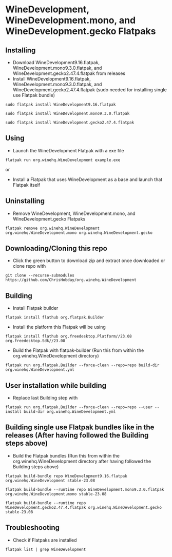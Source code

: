 # WineDevelopment, WineDevelopment.mono, and WineDevelopment.gecko Flatpaks
## Installing
- Download WineDevelopment9.16.flatpak, WineDevelopment.mono9.3.0.flatpak, and WineDevelopment.gecko2.47.4.flatpak from releases
- Install WineDevelopment9.16.flatpak, WineDevelopment.mono9.3.0.flatpak, and WineDevelopment.gecko2.47.4.flatpak (sudo needed for installing single use Flatpak bundle)
```console
sudo flatpak install WineDevelopment9.16.flatpak
```
```console
sudo flatpak install WineDevelopment.mono9.3.0.flatpak
```
```console
sudo flatpak install WineDevelopment.gecko2.47.4.flatpak
```
## Using
- Launch the WineDevelopment Flatpak with a exe file
```console
flatpak run org.winehq.WineDevelopment example.exe
```
or
- Install a Flatpak that uses WineDevelopment as a base and launch that Flatpak itself
## Uninstalling
- Remove WineDevelopment, WineDevelopment.mono, and WineDevelopment.gecko Flatpaks
```console
flatpak remove org.winehq.WineDevelopment org.winehq.WineDevelopment.mono org.winehq.WineDevelopment.gecko
```
## Downloading/Cloning this repo
- Click the green button to download zip and extract once downloaded or clone repo with
```console
git clone --recurse-submodules https://github.com/ChrisHobday/org.winehq.WineDevelopment
```
## Building
- Install Flatpak builder
```console
flatpak install flathub org.flatpak.Builder
```
- Install the platform this Flatpak will be using
```console
flatpak install flathub org.freedesktop.Platform//23.08 org.freedesktop.Sdk//23.08
```
- Build the Flatpak with flatpak-builder (Run this from within the org.winehq.WineDevelopment directory)
```console
flatpak run org.flatpak.Builder --force-clean --repo=repo build-dir org.winehq.WineDevelopment.yml
```
## User installation while building
- Replace last Building step with
```console
flatpak run org.flatpak.Builder --force-clean --repo=repo --user --install build-dir org.winehq.WineDevelopment.yml
```
## Building single use Flatpak bundles like in the releases (After having followed the Building steps above)
- Build the Flatpak bundles (Run this from within the org.winehq.WineDevelopment directory after having followed the Building steps above)
```console
flatpak build-bundle repo WineDevelopment9.16.flatpak org.winehq.WineDevelopment stable-23.08
```
```console
flatpak build-bundle --runtime repo WineDevelopment.mono9.3.0.flatpak org.winehq.WineDevelopment.mono stable-23.08
```
```console
flatpak build-bundle --runtime repo WineDevelopment.gecko2.47.4.flatpak org.winehq.WineDevelopment.gecko stable-23.08
```
## Troubleshooting
- Check if Flatpaks are installed
```console
flatpak list | grep WineDevelopment
```